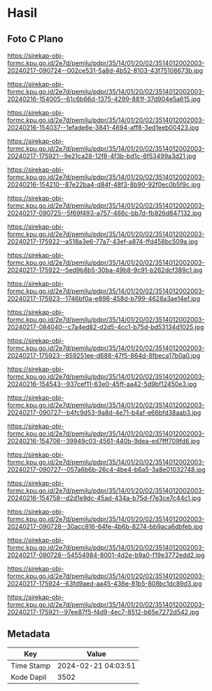 # Hasil

## Foto C Plano

https://sirekap-obj-formc.kpu.go.id/2e7d/pemilu/pdpr/35/14/01/20/02/3514012002003-20240217-090724--002ce531-5a8d-4b52-8103-43f75108673b.jpg

https://sirekap-obj-formc.kpu.go.id/2e7d/pemilu/pdpr/35/14/01/20/02/3514012002003-20240216-154005--61c6b66d-1375-4299-881f-37d904e5a615.jpg

https://sirekap-obj-formc.kpu.go.id/2e7d/pemilu/pdpr/35/14/01/20/02/3514012002003-20240216-154037--1efade6e-3841-4694-aff8-3ed1eeb00423.jpg

https://sirekap-obj-formc.kpu.go.id/2e7d/pemilu/pdpr/35/14/01/20/02/3514012002003-20240217-175921--9e21ca28-12f8-4f3b-bd1c-6f53499a3d21.jpg

https://sirekap-obj-formc.kpu.go.id/2e7d/pemilu/pdpr/35/14/01/20/02/3514012002003-20240216-154210--87e22ba4-d84f-48f3-8b90-92f0ec0b5f9c.jpg

https://sirekap-obj-formc.kpu.go.id/2e7d/pemilu/pdpr/35/14/01/20/02/3514012002003-20240217-090725--5f69f493-a757-466c-bb7d-fb926d847132.jpg

https://sirekap-obj-formc.kpu.go.id/2e7d/pemilu/pdpr/35/14/01/20/02/3514012002003-20240217-175922--a518a3e6-77a7-43ef-a874-ffd458bc509a.jpg

https://sirekap-obj-formc.kpu.go.id/2e7d/pemilu/pdpr/35/14/01/20/02/3514012002003-20240217-175922--5ed9b8b5-30ba-49b8-9c91-b262dcf389c1.jpg

https://sirekap-obj-formc.kpu.go.id/2e7d/pemilu/pdpr/35/14/01/20/02/3514012002003-20240217-175923--1746bf0a-e898-458d-b799-4628a3ae14ef.jpg

https://sirekap-obj-formc.kpu.go.id/2e7d/pemilu/pdpr/35/14/01/20/02/3514012002003-20240217-084040--c7a4ed82-d2d5-4cc1-b75d-bd53134d1025.jpg

https://sirekap-obj-formc.kpu.go.id/2e7d/pemilu/pdpr/35/14/01/20/02/3514012002003-20240217-175923--859251ee-d688-47f5-864d-8fbeca17b0a0.jpg

https://sirekap-obj-formc.kpu.go.id/2e7d/pemilu/pdpr/35/14/01/20/02/3514012002003-20240216-154543--937cef11-63e0-45ff-aa42-5d9bf12450e3.jpg

https://sirekap-obj-formc.kpu.go.id/2e7d/pemilu/pdpr/35/14/01/20/02/3514012002003-20240217-090727--b4fc9d53-9a8d-4e71-b4af-e66bfd38aab3.jpg

https://sirekap-obj-formc.kpu.go.id/2e7d/pemilu/pdpr/35/14/01/20/02/3514012002003-20240216-154706--39949c03-4561-440b-9dea-ed7fff709fd6.jpg

https://sirekap-obj-formc.kpu.go.id/2e7d/pemilu/pdpr/35/14/01/20/02/3514012002003-20240217-090727--057a6b6b-26c4-4be4-b6a5-3a8e01032748.jpg

https://sirekap-obj-formc.kpu.go.id/2e7d/pemilu/pdpr/35/14/01/20/02/3514012002003-20240216-154758--d2d1e9dc-45ad-434a-b75d-f7e3ce7c44c1.jpg

https://sirekap-obj-formc.kpu.go.id/2e7d/pemilu/pdpr/35/14/01/20/02/3514012002003-20240217-090728--30acc816-64fe-4b6b-8274-bb9aca6dbfeb.jpg

https://sirekap-obj-formc.kpu.go.id/2e7d/pemilu/pdpr/35/14/01/20/02/3514012002003-20240217-090728--54554984-8001-4d2e-b9a0-f19e3772edd2.jpg

https://sirekap-obj-formc.kpu.go.id/2e7d/pemilu/pdpr/35/14/01/20/02/3514012002003-20240217-175924--63fd9aed-aa45-436e-81b5-808bc1dc89d3.jpg

https://sirekap-obj-formc.kpu.go.id/2e7d/pemilu/pdpr/35/14/01/20/02/3514012002003-20240217-175921--97ee87f5-f4d9-4ec7-8512-b65e7272d542.jpg


## Metadata

| Key        | Value               |
| ---------- | ------------------- |
| Time Stamp | 2024-02-21 04:03:51 |
| Kode Dapil | 3502                |



